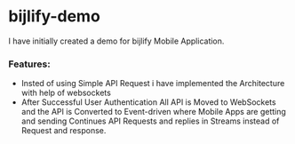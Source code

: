 # bijlify-demo

I have initially created a demo for bijlify Mobile Application. 

### Features: 
- Insted of using Simple API Request i have implemented the Architecture with help of websockets
- After Successful User Authentication All API is Moved to WebSockets and the API is Converted to Event-driven where Mobile Apps are getting and sending Continues API Requests and replies in Streams instead of Request and response.
